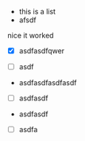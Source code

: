 *   this is a list
*   afsdf

nice it worked

*   [x] asdfasdfqwer

*   [ ] asdf

<!---->

*   asdfasdfasdfasdf

<!---->

*   [ ] asdfasdf

<!---->

*   asdfasdf

<!---->

*   [ ] asdfa
